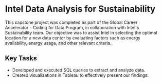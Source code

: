 # Intel Data Analysis for Sustainability

This capstone project was completed as part of the Global Career Accelerator - Coding for Data Program, in collaboration with Intel's Sustainability team. 
Our objective was to assist Intel in selecting the optimal location for a new data center by evaluating factors such as energy 
availability, energy usage, and other relevant criteria.

## Key Tasks

- Developed and executed SQL queries to extract and analyze data.
- Created visualizations in Tableau to effectively present our findings.

